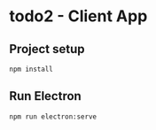 # todo2 - Client App

## Project setup
```
npm install
```

## Run Electron
```
npm run electron:serve
```


